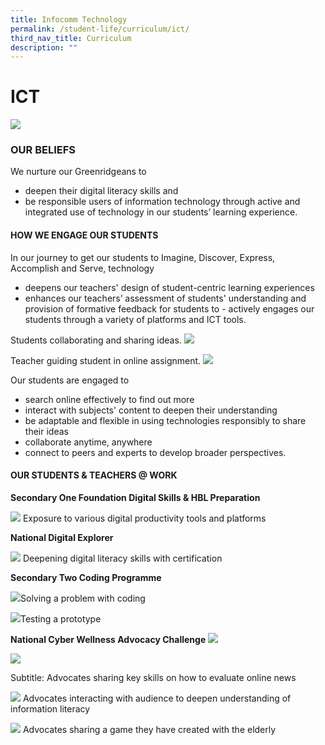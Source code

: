 ```yaml
---
title: Infocomm Technology
permalink: /student-life/curriculum/ict/
third_nav_title: Curriculum
description: ""
---
```

# ICT
![](/images/ICT2023/ict-01.jpg)
### OUR BELIEFS
We nurture our Greenridgeans to 
- deepen their digital literacy skills and
-	be responsible users of information technology 
through active and integrated use of technology in our students’ learning experience.
#### HOW WE ENGAGE OUR STUDENTS

In our journey to get our students to Imagine, Discover, Express, Accomplish and Serve, technology 
- deepens our teachers' design of student-centric learning experiences
- enhances our teachers’ assessment of students' understanding and provision of formative feedback for students to - actively engages our students through a variety of platforms and ICT tools. 

Students collaborating and sharing ideas.
![](/images/ICT2023/ict-02.jpg)

Teacher guiding student in online assignment.
![](/images/ICT2023/ict-03.jpg)

Our students are engaged to 
- search online effectively to find out more
- interact with subjects' content to deepen their understanding
- be adaptable and flexible in using technologies responsibly to share their ideas
-	collaborate anytime, anywhere
-	connect to peers and experts to develop broader perspectives.

  

#### OUR STUDENTS & TEACHERS @ WORK

**Secondary One Foundation Digital Skills & HBL Preparation**

 
![](/images/ICT2023/ict-04.jpg) Exposure to various digital productivity tools and platforms 

**National Digital Explorer**
 
![](/images/ICT2023/ict-05.jpg) Deepening digital literacy skills with certification








**Secondary Two Coding Programme**
 
![](/images/ICT2023/ict-06.jpg)Solving a problem with coding

 
![](/images/ICT2023/ict-07.jpg)Testing a prototype

**National Cyber Wellness Advocacy Challenge**
![](/images/ICT2023/ict-8a.jpg)

![](/images/ICT2023/ict-8b.jpg)

Subtitle: Advocates sharing key skills on how to evaluate online news

![](/images/ICT2023/ict-09.jpg) Advocates interacting with audience to deepen understanding of information literacy

![](/images/ICT2023/ict-10.jpg) Advocates sharing a game they have created with the elderly
